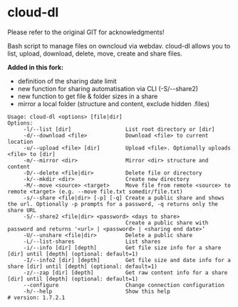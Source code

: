 # cloud-dl

Please refer to the original GIT for acknowledgments!

Bash script to manage files on owncloud via webdav. cloud-dl allows you to list, upload, download, delete, move, create and share files.

**Added in this fork:**

* definition of the sharing date limit
* new function for sharing automatisation via CLI (-S/--share2)
* new function to get file & folder sizes in a share
* mirror a local folder (structure and content, exclude hidden .files)

```
Usage: cloud-dl <options> [file|dir]
Options:
	 -l/--list [dir]                 List root directory or [dir]
	 -d/--download <file>            Download <file> to current location
	 -u/--upload <file> [dir]        Upload <file>. Optionally uploads <file> to [dir]
	 -m/--mirror <dir>               Mirror <dir> structure and content
	 -D/--delete <file|dir>          Delete file or directory
	 -k/--mkdir <dir>                Create new directory
	 -M/--move <source> <target>     Move file from remote <source> to remote <target> (e.g. --move file.txt somedir/file.txt)
	 -s/--share <file|dir> [-p] [-q] Create a public share and shows the url. Optionally -p prompts for a password, -q returns only the share URL
	 -S/--share2 <file|dir> <password> <days to share> 
	                                 Create a public share with password and returns '<url> | <password> | <sharing end date>‘
	 -U/--unshare <file|dir>         Delete a public share
	 -L/--list-shares                List shares
	 -i/--info [dir] [depth]         Get file size info for a share [dir] until [depth] (optional: default=1)
	 -I/--info2 [dir] [depth]        Get file size and date info for a share [dir] until [depth] (optional: default=1)
	 -z/--zap [dir] [depth]          Get raw content info for a share [dir] until [depth] (optional: default=1)
	 --configure                     Change connection configuration
	 -h/--help                       Show this help
# version: 1.7.2.1
```
